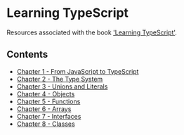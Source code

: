 # Learning TypeScript

Resources associated with the book ['Learning
TypeScript'][ref-LearningTypescript].

## Contents

- [Chapter 1 - From JavaScript to TypeScript][ref-chapter01]
- [Chapter 2 - The Type System][ref-chapter02]
- [Chapter 3 - Unions and Literals][ref-chapter03]
- [Chapter 4 - Objects][ref-chapter04]
- [Chapter 5 - Functions][ref-chapter05]
- [Chapter 6 - Arrays][ref-chapter06]
- [Chapter 7 - Interfaces][ref-chapter07]
- [Chapter 8 - Classes][ref-chapter08]

<!-- References -->

[ref-LearningTypescript]: https://www.learningtypescript.com
[ref-chapter01]: 01-from-js-to-ts/README.md
[ref-chapter02]: 02-the-type-system/README.md
[ref-chapter03]: 03-unions-and-literals/README.md
[ref-chapter04]: 04-objects/README.md
[ref-chapter05]: 05-functions/README.md
[ref-chapter06]: 06-arrays/README.md
[ref-chapter07]: 07-interfaces/README.md
[ref-chapter08]: 08-classes/README.md
